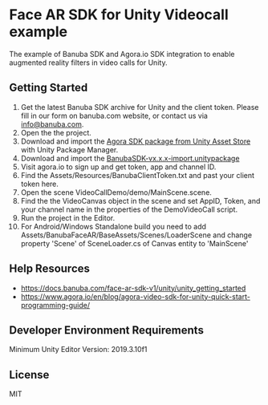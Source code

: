 # Face AR SDK for Unity Videocall example   
  
The example of Banuba SDK and Agora.io SDK integration to enable augmented reality filters in video calls for Unity.  
  
## Getting Started

1) Get the latest Banuba SDK archive for Unity and the client token. Please fill in our form on banuba.com website, or contact us via info@banuba.com. 
2) Open the the project.
3) Download and import the [Agora SDK package from Unity Asset Store](https://assetstore.unity.com/packages/tools/video/agora-video-sdk-for-unity-134502) with Unity Package Manager.
4) Download and import the [BanubaSDK-vx.x.x-import.unitypackage](https://github.com/Banuba/quickstart-unity/releases)
4) Visit agora.io to sign up and get token, app and channel ID.
5) Find the Assets/Resources/BanubaClientToken.txt and past your client token here.
6) Open the scene VideoCallDemo/demo/MainScene.scene.
7) Find the the VideoCanvas object in the scene and set AppID, Token, and your channel name in the properties of the DemoVideoCall script.
8) Run the project in the Editor.
9) For Android/Windows Standalone build you need to add Assets/BanubaFaceAR/BaseAssets/Scenes/LoaderScene and change property 'Scene' of SceneLoader.cs of Canvas entity to 'MainScene'

## Help Resources

 - https://docs.banuba.com/face-ar-sdk-v1/unity/unity_getting_started
 - https://www.agora.io/en/blog/agora-video-sdk-for-unity-quick-start-programming-guide/

## Developer Environment Requirements

Minimum Unity Editor Version: 2019.3.10f1

## License

MIT

